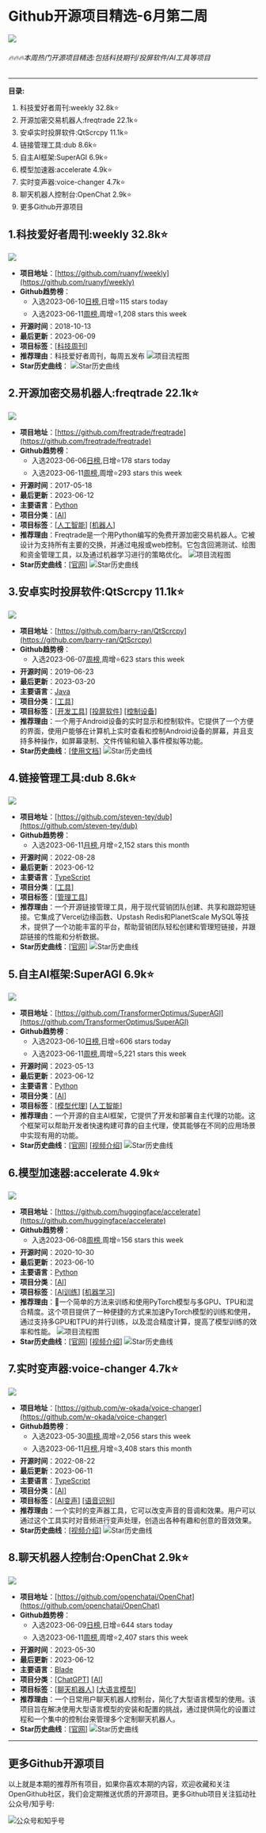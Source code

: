 # Github开源项目精选-6月第二周
![](http://photocdn.tv.sohu.com/img/q_mini/20230612/pic_org_18d7591d-af0b-40bf-86c1-b0527e6ac381.png)
######  🔥🔥🔥本周热门开源项目精选:包括科技期刊/投屏软件/AI工具等项目
---

**目录:**
1. 科技爱好者周刊:weekly 32.8k⭐
2. 开源加密交易机器人:freqtrade 22.1k⭐
3. 安卓实时投屏软件:QtScrcpy 11.1k⭐
4. 链接管理工具:dub 8.6k⭐
5. 自主AI框架:SuperAGI 6.9k⭐
6. 模型加速器:accelerate 4.9k⭐
7. 实时变声器:voice-changer 4.7k⭐
8. 聊天机器人控制台:OpenChat 2.9k⭐
9. 更多Github开源项目

## 1.科技爱好者周刊:weekly 32.8k⭐
![](http://photocdn.tv.sohu.com/watermark/q_mini/20230612/pic_org_fbdf97b5-e276-4d4f-b375-11b44f8005f8.png)
- **项目地址**：[https://github.com/ruanyf/weekly](https://github.com/ruanyf/weekly)
- **Github趋势榜**：
  - 入选2023-06-10[日榜](https://open.itc.cn/?tab=trends&trendType=0&repoId=MDEwOlJlcG9zaXRvcnkxNTI4NzAzNzI=),日增⭐115 stars today
  -  入选2023-06-11[周榜](https://open.itc.cn/?tab=trends&trendType=1&repoId=MDEwOlJlcG9zaXRvcnkxNTI4NzAzNzI=),周增⭐1,208 stars this week
- **开源时间**：2018-10-13
- **最后更新**：2023-06-09
- **项目标签**：[[科技周刊](https://open.itc.cn/github/dig/tag?tagId=01H2PRFKMN0059HCCF1RTDGNPB)] 
- **推荐理由**：科技爱好者周刊，每周五发布
  ![项目流程图](http://photocdn.tv.sohu.com/watermark/q_mini/20230612/pic_org_6e20a959-acbc-412e-a52d-2011dfaf847d.png)
- **Star历史曲线**：
  ![Star历史曲线](http://photocdn.tv.sohu.com/watermark/history/ruanyf/star-weekly.png)

## 2.开源加密交易机器人:freqtrade 22.1k⭐
![](http://photocdn.tv.sohu.com/watermark/q_mini/20230612/pic_org_f69a5724-2032-4278-b7e1-14d1bb7565cf.png)
- **项目地址**：[https://github.com/freqtrade/freqtrade](https://github.com/freqtrade/freqtrade)
- **Github趋势榜**：
  - 入选2023-06-06[日榜](https://open.itc.cn/?tab=trends&trendType=0&repoId=MDEwOlJlcG9zaXRvcnk5MTYyOTgxNg==),日增⭐178 stars today
  -  入选2023-06-11[周榜](https://open.itc.cn/?tab=trends&trendType=1&repoId=MDEwOlJlcG9zaXRvcnk5MTYyOTgxNg==),周增⭐293 stars this week
- **开源时间**：2017-05-18
- **最后更新**：2023-06-12
- **主要语言**：[Python](https://github.com/search?q=language:Python&type=repositories)
- **项目分类**：[[AI](https://open.itc.cn/github/dig?cateId=01GTK9N7P510TQWFR694MX6GV4&repoId=MDEwOlJlcG9zaXRvcnk5MTYyOTgxNg==)] 
- **项目标签**：[[人工智能](https://open.itc.cn/github/dig/tag?tagId=01H0KWHCSMWDKVGDNYFKJSAGQ8)] [[机器人](https://open.itc.cn/github/dig/tag?tagId=01H2PR7VVYXWDBTGJTXV5R31H5)] 
- **推荐理由**：Freqtrade是一个用Python编写的免费开源加密交易机器人。它被设计为支持所有主要的交换，并通过电报或web控制。它包含回溯测试、绘图和资金管理工具，以及通过机器学习进行的策略优化。
  ![项目流程图](http://photocdn.tv.sohu.com/watermark/q_mini/20230612/pic_org_dccfa243-4e99-479c-9ed3-36731bdb2874.png)
- **Star历史曲线**：[[官网](https://www.freqtrade.io/en/stable/)] 
  ![Star历史曲线](http://photocdn.tv.sohu.com/watermark/history/freqtrade/star-freqtrade.png)

## 3.安卓实时投屏软件:QtScrcpy 11.1k⭐
![](http://photocdn.tv.sohu.com/watermark/q_mini/20230612/pic_org_ee3a25b0-bd04-4fff-8bdd-6aa0da794119.png)
- **项目地址**：[https://github.com/barry-ran/QtScrcpy](https://github.com/barry-ran/QtScrcpy)
- **Github趋势榜**：
  -  入选2023-06-07[周榜](https://open.itc.cn/?tab=trends&trendType=1&repoId=MDEwOlJlcG9zaXRvcnkxOTMzMDUxMDQ=),周增⭐623 stars this week
- **开源时间**：2019-06-23
- **最后更新**：2023-03-20
- **主要语言**：[Java](https://github.com/search?q=language:Java&type=repositories)
- **项目分类**：[[工具](https://open.itc.cn/github/dig?cateId=01GTGX6MYVBA4PFXTH4EH6P1SE&repoId=MDEwOlJlcG9zaXRvcnkxOTMzMDUxMDQ=)] 
- **项目标签**：[[开发工具](https://open.itc.cn/github/dig/tag?tagId=01H254H7FY2EDCM4SKZTKVHFP4)] [[投屏软件](https://open.itc.cn/github/dig/tag?tagId=01H2PT1Q2C0C9VXTBW1P8ZFR8T)] [[控制设备](https://open.itc.cn/github/dig/tag?tagId=01H2PVS9X5SXAXZDQQ9G9Y43D6)] 
- **推荐理由**：一个用于Android设备的实时显示和控制软件。它提供了一个方便的界面，使用户能够在计算机上实时查看和控制Android设备的屏幕，并且支持多种操作，如屏幕录制、文件传输和输入事件模拟等功能。
- **Star历史曲线**：[[使用文档](https://github.com/barry-ran/QtScrcpy/blob/dev/README_zh.md)] 
  ![Star历史曲线](http://photocdn.tv.sohu.com/watermark/history/barry-ran/star-QtScrcpy.png)

## 4.链接管理工具:dub 8.6k⭐
![](http://photocdn.tv.sohu.com/watermark/q_mini/20230612/pic_org_c1a7f7a9-3de1-435c-9bef-d0f2366183c6.png)
- **项目地址**：[https://github.com/steven-tey/dub](https://github.com/steven-tey/dub)
- **Github趋势榜**：
  -  入选2023-06-11[月榜](https://open.itc.cn/?tab=trends&trendType=1&repoId=R_kgDOH5K0aQ),月增⭐2,152 stars this month
- **开源时间**：2022-08-28
- **最后更新**：2023-06-12
- **主要语言**：[TypeScript](https://github.com/search?q=language:TypeScript&type=repositories)
- **项目分类**：[[工具](https://open.itc.cn/github/dig?cateId=01GTGX6MYVBA4PFXTH4EH6P1SE&repoId=R_kgDOH5K0aQ)] 
- **项目标签**：[[管理工具](https://open.itc.cn/github/dig/tag?tagId=01H2PTTZA8EWAZCXEXW1RV1SVA)] 
- **推荐理由**：一个开源链接管理工具，用于现代营销团队创建、共享和跟踪短链接。它集成了Vercel边缘函数、Upstash Redis和PlanetScale MySQL等技术，提供了一个功能丰富的平台，帮助营销团队轻松创建和管理短链接，并跟踪链接的性能和分析数据。
- **Star历史曲线**：[[官网](https://dub.sh/)] 
  ![Star历史曲线](http://photocdn.tv.sohu.com/watermark/history/steven-tey/star-dub.png)

## 5.自主AI框架:SuperAGI 6.9k⭐
![](http://photocdn.tv.sohu.com/watermark/q_mini/20230612/pic_org_e5cec4d4-9b5e-4340-9cf2-853969b168ca.png)
- **项目地址**：[https://github.com/TransformerOptimus/SuperAGI](https://github.com/TransformerOptimus/SuperAGI)
- **Github趋势榜**：
  - 入选2023-06-10[日榜](https://open.itc.cn/?tab=trends&trendType=0&repoId=R_kgDOJihq1Q),日增⭐606 stars today
  -  入选2023-06-11[周榜](https://open.itc.cn/?tab=trends&trendType=1&repoId=R_kgDOJihq1Q),周增⭐5,221 stars this week
- **开源时间**：2023-05-13
- **最后更新**：2023-06-12
- **主要语言**：[Python](https://github.com/search?q=language:Python&type=repositories)
- **项目分类**：[[AI](https://open.itc.cn/github/dig?cateId=01GTK9N7P510TQWFR694MX6GV4&repoId=R_kgDOJihq1Q)] 
- **项目标签**：[[模型代理](https://open.itc.cn/github/dig/tag?tagId=01H1XQFGTKG2G7GMMAB4TA8B9F)] [[人工智能](https://open.itc.cn/github/dig/tag?tagId=01H0KWHCSMWDKVGDNYFKJSAGQ8)] 
- **推荐理由**：一个开源的自主AI框架，它提供了开发和部署自主代理的功能。这个框架可以帮助开发者快速构建可靠的自主代理，使其能够在不同的应用场景中实现有用的功能。
- **Star历史曲线**：[[官网](https://superagi.com/)] [[视频介绍](https://youtu.be/Unj5NLNTkLY)] 
  ![Star历史曲线](http://photocdn.tv.sohu.com/watermark/history/TransformerOptimus/star-SuperAGI.png)

## 6.模型加速器:accelerate 4.9k⭐
![](http://photocdn.tv.sohu.com/watermark/q_mini/20230612/pic_org_ee5ac2af-7943-4724-9b60-e0799ccc178f.png)
- **项目地址**：[https://github.com/huggingface/accelerate](https://github.com/huggingface/accelerate)
- **Github趋势榜**：
  -  入选2023-06-08[周榜](https://open.itc.cn/?tab=trends&trendType=1&repoId=MDEwOlJlcG9zaXRvcnkzMDg2MzgzMzQ=),周增⭐156 stars this week
- **开源时间**：2020-10-30
- **最后更新**：2023-06-10
- **主要语言**：[Python](https://github.com/search?q=language:Python&type=repositories)
- **项目分类**：[[AI](https://open.itc.cn/github/dig?cateId=01GTK9N7P510TQWFR694MX6GV4&repoId=MDEwOlJlcG9zaXRvcnkzMDg2MzgzMzQ=)] 
- **项目标签**：[[AI训练](https://open.itc.cn/github/dig/tag?tagId=01H0KWJ8E6YH3WAJXSMTJNSD37)] [[机器学习](https://open.itc.cn/github/dig/tag?tagId=01H0KWHDF5JYSK3S0HMYQB8MA2)] 
- **推荐理由**：🚀一个简单的方法来训练和使用PyTorch模型与多GPU、TPU和混合精度。这个项目提供了一种便捷的方式来加速PyTorch模型的训练和使用，通过支持多GPU和TPU的并行训练，以及混合精度计算，提高了模型训练的效率和性能。
  ![项目流程图](http://photocdn.tv.sohu.com/watermark/q_mini/20230612/pic_org_7e0da36a-2964-46ca-84c6-003c8a1c6752.png)
- **Star历史曲线**：[[官网](https://huggingface.co/docs/accelerate/index)] [[视频介绍](https://youtu.be/MWCSGj9jEAo)] 
  ![Star历史曲线](http://photocdn.tv.sohu.com/watermark/history/huggingface/star-accelerate.png)

## 7.实时变声器:voice-changer 4.7k⭐
![](http://photocdn.tv.sohu.com/watermark/q_mini/20230612/pic_org_50d1d384-c3d6-4e10-a0a0-3f9a64b60712.png)
- **项目地址**：[https://github.com/w-okada/voice-changer](https://github.com/w-okada/voice-changer)
- **Github趋势榜**：
  -  入选2023-05-30[周榜](https://open.itc.cn/?tab=trends&trendType=1&repoId=R_kgDOH2_H0w),周增⭐2,056 stars this week
  -  入选2023-06-11[月榜](https://open.itc.cn/?tab=trends&trendType=1&repoId=R_kgDOH2_H0w),月增⭐3,408 stars this month
- **开源时间**：2022-08-22
- **最后更新**：2023-06-11
- **主要语言**：[TypeScript](https://github.com/search?q=language:TypeScript&type=repositories)
- **项目分类**：[[AI](https://open.itc.cn/github/dig?cateId=01GTK9N7P510TQWFR694MX6GV4&repoId=R_kgDOH2_H0w)] 
- **项目标签**：[[AI变声](https://open.itc.cn/github/dig/tag?tagId=01H2PV1PD02JJ922G6DTPWE68T)] [[语音识别](https://open.itc.cn/github/dig/tag?tagId=01H0KWJ7SYYZF6WG3YWHGR5FZT)] 
- **推荐理由**：一个实时的变声器工具，它可以改变声音的音调和效果。用户可以通过这个工具实时对音频进行变声处理，创造出各种有趣和创意的音效效果。
- **Star历史曲线**：[[视频介绍](https://www.youtube.com/watch?v=s_GirFEGvaA)] 
  ![Star历史曲线](http://photocdn.tv.sohu.com/watermark/history/w-okada/star-voice-changer.png)

## 8.聊天机器人控制台:OpenChat 2.9k⭐
![](http://photocdn.tv.sohu.com/watermark/q_mini/20230612/pic_org_9bf0a411-cdd5-423a-a329-072e631806c4.png)
- **项目地址**：[https://github.com/openchatai/OpenChat](https://github.com/openchatai/OpenChat)
- **Github趋势榜**：
  - 入选2023-06-09[日榜](https://open.itc.cn/?tab=trends&trendType=0&repoId=R_kgDOJpWv4Q),日增⭐644 stars today
  -  入选2023-06-11[周榜](https://open.itc.cn/?tab=trends&trendType=1&repoId=R_kgDOJpWv4Q),周增⭐2,407 stars this week
- **开源时间**：2023-05-30
- **最后更新**：2023-06-12
- **主要语言**：[Blade](https://github.com/search?q=language:Blade&type=repositories)
- **项目分类**：[[ChatGPT](https://open.itc.cn/github/dig?cateId=01GWPFA3HJQTSW39SF8SNVKZZ2&repoId=R_kgDOJpWv4Q)] [[AI](https://open.itc.cn/github/dig?cateId=01GTK9N7P510TQWFR694MX6GV4&repoId=R_kgDOJpWv4Q)] 
- **项目标签**：[[聊天机器人](https://open.itc.cn/github/dig/tag?tagId=01H0KWJ7YS9VNHM72TT2C9QVGS)] [[大语言模型](https://open.itc.cn/github/dig/tag?tagId=01H0KWJ8Q33BWXJ3YPRZ97W57W)] 
- **推荐理由**：一个日常用户聊天机器人控制台，简化了大型语言模型的使用。该项目旨在解决使用大型语言模型的安装和配置的挑战，通过提供简化的设置过程和一个集中的控制台来管理多个定制聊天机器人。
- **Star历史曲线**：[[官网](https://openchat.so/)] 
  ![Star历史曲线](http://photocdn.tv.sohu.com/watermark/history/openchatai/star-OpenChat.png)

---
## 更多Github开源项目

以上就是本期的推荐所有项目，如果你喜欢本期的内容，欢迎收藏和关注OpenGithub社区，我们会定期推送优质的开源项目。更多Github项目关注狐动社公众号/知乎号:

![公众号和知乎号](http://photocdn.tv.sohu.com/img/q_mini/20230525/pic_org_ed11340c-cba7-4072-942a-69a9ec0bc251.png)